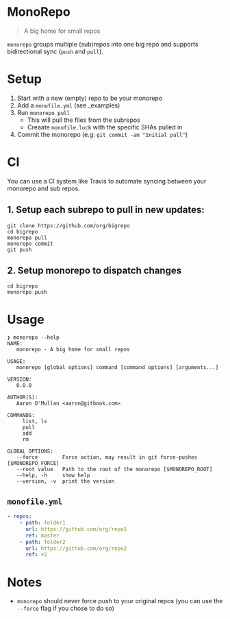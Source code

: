 # MonoRepo

> A big home for small repos

`monorepo` groups multiple (sub)repos into one big repo and supports bidirectional sync (`push` and `pull`).

# Setup

1. Start with a new (empty) repo to be your monorepo
2. Add a `monofile.yml` (see _examples)
3. Run `monorepo pull`
    - This will pull the files from the subrepos
    - Creaate `monofile.lock` with the specific SHAs pulled in
4. Commit the monorepo (e.g: `git commit -am "Initial pull"`)

# CI

You can use a CI system like Travis to automate syncing between your monorepo and sub repos.

## 1. Setup each subrepo to pull in new updates:
```
git clone https://github.com/org/bigrepo
cd bigrepo
monorepo pull
monorepo commit
git push
```

## 2. Setup monorepo to dispatch changes

```
cd bigrepo
monorepo push
```

# Usage

```
❯ monorepo --help
NAME:
   monorepo - A big home for small repos

USAGE:
   monorepo [global options] command [command options] [arguments...]

VERSION:
   0.0.0

AUTHOR(S):
   Aaron O'Mullan <aaron@gitbook.com>

COMMANDS:
     list, ls
     pull
     add
     rm

GLOBAL OPTIONS:
   --force        Force action, may result in git force-pushes [$MONOREPO_FORCE]
   --root value   Path to the root of the monorepo [$MONOREPO_ROOT]
   --help, -h     show help
   --version, -v  print the version
```

## `monofile.yml`

```yaml
- repos:
    - path: folder1
      url: https://github.com/org/repo1
      ref: master
    - path: folder2
      url: https://github.com/org/repo2
      ref: v2
```

# Notes

- `monorepo` should never force push to your original repos (you can use the `--force` flag if you chose to do so)
